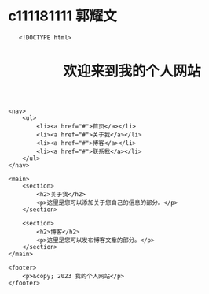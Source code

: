 # c111181111 郭耀文
       <!DOCTYPE html>
<html>
<head>
    <meta charset="UTF-8">
    <title>我的个人网站</title>
    <link rel="stylesheet" href="styles.css"> <!-- 样式表文件，您可以根据需要创建 -->
</head>
<body>
    <header>
        <h1>欢迎来到我的个人网站</h1>
    </header>

    <nav>
        <ul>
            <li><a href="#">首页</a></li>
            <li><a href="#">关于我</a></li>
            <li><a href="#">博客</a></li>
            <li><a href="#">联系我</a></li>
        </ul>
    </nav>

    <main>
        <section>
            <h2>关于我</h2>
            <p>这里是您可以添加关于您自己的信息的部分。</p>
        </section>

        <section>
            <h2>博客</h2>
            <p>这里是您可以发布博客文章的部分。</p>
        </section>
    </main>

    <footer>
        <p>&copy; 2023 我的个人网站</p>
    </footer>
</body>
</html> 





